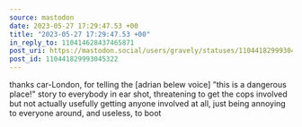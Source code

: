```yaml
---
source: mastodon
date: 2023-05-27 17:29:47.53 +00
title: "2023-05-27 17:29:47.53 +00"
in_reply_to: 110414628437465871
post_uri: https://mastodon.social/users/gravely/statuses/110441829993045322
post_id: 110441829993045322
---
```

thanks car-London, for telling the [adrian belew voice] ”this is a dangerous place!" story to everybody in ear shot, threatening to get the cops involved but not actually usefully getting anyone involved at all, just being annoying to everyone around, and useless, to boot


